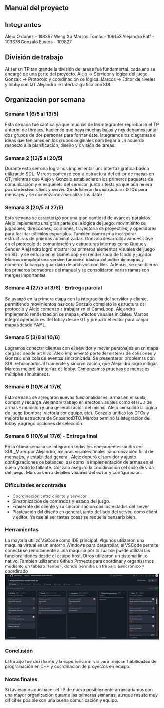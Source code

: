 ## Manual del proyecto


## Integrantes
Alejo Ordoñez - 108397
Weng Xu Marcos Tomás - 109153
Alejandro Paff - 103376
Gonzalo Bustos - 100827

## División de trabajo
Al ser un TP tan grande la división de tareas fué fundamental, cada uno se encargó de una parte del proyecto.
Alejo -> Servidor y logica del juego.
Gonzalo -> Protocolo y coordinación de lógica.
Marcos -> Editor de niveles y lobby con QT
Alejandro -> Interfaz grafica con SDL

## Organización por semana

### Semana 1 (6/5 al 13/5)
Esta semana fué caótica ya que muchos de los integrantes reprobaron el TP anterior de threads, haciendo que haya muchas bajas y nos debamos juntar dos grupos de dos personas para formar éste. Integramos los diagramas e ideas que teníamos en los grupos originales para llegar a un acuerdo respecto a la planificación, diseño y división de tareas.

### Semana 2 (13/5 al 20/5)
Durante esta semana logramos implementar una interfaz gráfica básica utilizando SDL. Marcos comenzó con la estructura del editor de mapas en QT, mientras que Alejo y Gonzalo establecieron los primeros paquetes de comunicación y el esqueleto del servidor, junto a tests ya que aún no era posible testear client y server. Se definieron las estructuras DTOs para mensajes y se comenzaron a serializar los datos.

### Semana 3 (20/5 al 27/5)
Esta semana se caracterizó por una gran cantidad de avances paralelos. Alejo implementó una gran parte de la lógica de juego: movimiento de jugadores, direcciones, colisiones, trayectoria de proyectiles, y operadores para facilitar cálculos espaciales. También comenzó a incorporar estructuras de pruebas automatizadas. Gonzalo desarrolló avances clave en el protocolo de comunicación y estructuras internas como Queue y Sender. Alejandro logró mostrar los primeros elementos visuales del juego en SDL y se enfocó en el GameLoop y el renderizado de fondo y jugador. Marcos completó una versión funcional básica del editor de mapas y comenzó la carga y guardado de archivos con tiles. Además, se escribieron los primeros borradores del manual y se consolidaron varias ramas con merges importantes

### Semana 4 (27/5 al 3/6) - Entrega parcial
Se avanzó en la primera etapa con la integración del servidor y cliente, permitiendo movimientos básicos. Gonzalo completó la estructura del protocolo y Alejo comenzó a trabajar en el GameLoop. Alejandro implementó renderización de mapas, efectos visuales iniciales. Marcos integró operaciones del lobby desde QT y preparó el editor para cargar mapas desde YAML.

### Semana 5 (3/6 al 10/6)
Logramos conectar clientes con el servidor y mover personajes en un mapa cargado desde archivo. Alejo implementó parte del sistema de colisiones y Gonzalo una cola de eventos sincronizada. Se presentaron problemas con SDL relacionados al framerate y sincronización, que Alejandro logró mitigar. Marcos mejoró la interfaz de lobby. Comenzamos pruebas de mensajes múltiples simultáneos.

### Semana 6 (10/6 al 17/6)
Esta semana se agregaron nuevas funcionalidades: armas en el suelo, compra y recarga. Alejandro trabajó en efectos visuales como el HUD de armas y munición y una generalización del mismo. Alejo consolidó la lógica de juego (bombas, victoria por equipo, etc). Gonzalo unificó los DTOs y mejoró la estructura de SnapshotDTO. Marcos terminó la integración del lobby y agregó opciones de selección.

### Semana 6 (10/6 al 17/6) - Entrega final
En la última semana se integraron todos los componentes: audio con SDL_Mixer por Alejandro, mejoras visuales finales, sincronización final de mensajes, y estabilidad general. Alejo depuró el servidor y ajustó configuraciones de balanceo, asi como la implementación de armas en el suelo y todo lo faltante. Gonzalo aseguró la coordinación del ciclo de vida del juego. Marcos cerró detalles visuales del editor y configuración.

### Dificultades encontradas
- Coordinación entre cliente y servidor
- Sincronización de comandos y estado del juego.
- Framerate del cliente y su sincronización con los estados del server
- Planteación del diseño en general, tanto del lado del server, como client y editor. Ya que al ser tantas cosas se requeria pensarlo bien.

### Herramientas
La mayoría utilizó VSCode como IDE principal. 
Algunos utilizaron una maquina virtual en un entorno Windows para desarrollar, el VSCode permite conectarse remotamente a una maquina por lo cual se puede utilizar las funcionalidades desde el equipo host. Otros utilizaron un sistema linux nativo.
Tambien utilizamos Github Proyects para coordinar y organizarnos mediante un tablero Kanban, donde permitía un trabajo asincronico y coordinado
![Tablero Kanban Github](board.png)

### Conclusión
El trabajo fue desafiante y la experiencia sirvió para mejorar habilidades de programación en C++ y coordinación de proyectos en equipo.

### Notas finales
Si tuvieramos que hacer el TP de nuevo posiblemente arrancariamos con una mayor organización durante las primeras semanas, aunque resulte muy dificil es posible con una buena comunicación y equipo.
